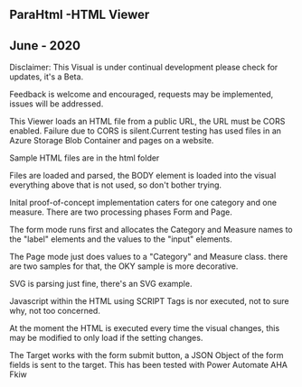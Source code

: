 ParaHtml -HTML Viewer
-----------------

June - 2020
-----------
Disclaimer: This Visual is under continual development please check for updates, it's a Beta.

Feedback is welcome and encouraged, requests may be implemented, issues will be addressed.

This Viewer loads an HTML file from a public URL, the URL must be CORS enabled. Failure due to CORS is silent.Current testing has used files in an Azure Storage Blob Container and pages on a website. 

Sample HTML files are in the html folder

Files are loaded and parsed, the BODY element is loaded into the visual everything above that is not used, so don't bother trying.

Inital proof-of-concept implementation caters for one category and one measure. There are two processing phases Form and Page.

The form mode runs first and allocates the Category and Measure names to the "label" elements and the values to the "input" elements.

The Page mode just does values to a "Category" and Measure class. there are two samples for that, the OKY sample is more decorative.

SVG is parsing just fine, there's an SVG example.

Javascript within the HTML using SCRIPT Tags is nor executed, not to sure why, not too concerned.

At the moment the HTML is executed every time the visual changes, this may be modified to only load if the setting changes.

The Target works with the form submit button, a JSON Object of the form fields is sent to the target. This has been tested with Power Automate AHA Fkiw



